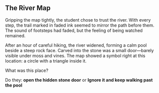 ## The River Map

Gripping the map tightly, the student chose to trust the river. With every step, the trail marked in faded ink seemed to mirror the path before them. The sound of footsteps had faded, but the feeling of being watched remained.

After an hour of careful hiking, the river widened, forming a calm pool beside a steep rock face. Carved into the stone was a small door—barely visible under moss and vines. The map showed a symbol right at this location: a circle with a triangle inside it.

What was this place?

Do they: **open the hidden stone door** or **Ignore it and keep walking past the pool**